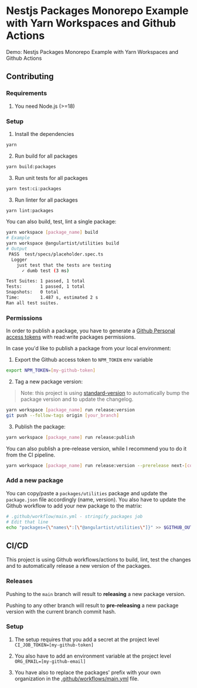 # Nestjs Packages Monorepo Example with Yarn Workspaces and Github Actions

Demo: Nestjs Packages Monorepo Example with Yarn Workspaces and Github Actions 

## Contributing

### Requirements

1. You need Node.js (>=18)

### Setup

1. Install the dependencies

```sh
yarn
```

2. Run build for all packages

```sh
yarn build:packages
```

3. Run unit tests for all packages

```sh
yarn test:ci:packages
```

3. Run linter for all packages

```sh
yarn lint:packages
```

You can also build, test, lint a single package:

```sh
yarn workspace [package_name] build
# Example
yarn workspace @angulartist/utilities build
# Output
 PASS  test/specs/placeholder.spec.ts
  Logger
    just test that the tests are testing
      ✓ dumb test (3 ms)

Test Suites: 1 passed, 1 total
Tests:       1 passed, 1 total
Snapshots:   0 total
Time:        1.487 s, estimated 2 s
Ran all test suites.
```

### Permissions

In order to publish a package, you have to generate a [Github Personal access tokens](https://github.com/settings/tokens) with read:write packages permissions.

In case you'd like to publish a package from your local environment:

1. Export the Github access token to `NPM_TOKEN` env variable

```sh
export NPM_TOKEN=[my-github-token]
```

2. Tag a new package version:

> Note: this project is using [standard-version](https://www.npmjs.com/package/standard-version) to automatically bump the package version and to update the changelog.

```sh
yarn workspace [package_name] run release:version
git push --follow-tags origin [your_branch]
```

3. Publish the package:

```sh
yarn workspace [package_name] run release:publish
```

You can also publish a pre-release version, while I recommend you to do it from the CI pipeline.

```sh
yarn workspace [package_name] run release:version --prerelease next-[commit_hash_short_sha]
```

### Add a new package

You can copy/paste a `packages/utilities` package and update the `package.json` file accordingly (name, version).
You also have to update the Github workflow to add your new package to the matrix:

```sh
# .github/workflow/main.yml - stringify_packages job
# Edit that line
echo "packages={\"names\":[\"@angulartist/utilities\"]}" >> $GITHUB_OUTPUT
```

## CI/CD

This project is using Github workflows/actions to build, lint, test the changes and to automatically release a new version of the packages.

### Releases

Pushing to the `main` branch will result to __releasing__ a new package version.

Pushing to any other branch will result to __pre-releasing__ a new package version with the current branch commit hash.


### Setup

1. The setup requires that you add a secret at the project level `CI_JOB_TOKEN=[my-github-token]`

2. You also have to add an environment variable at the project level `ORG_EMAIL=[my-github-email]`

3. You have also to replace the packages' prefix with your own organization in the [.github/workflows/main.yml](.github/workflows/main.yml) file.